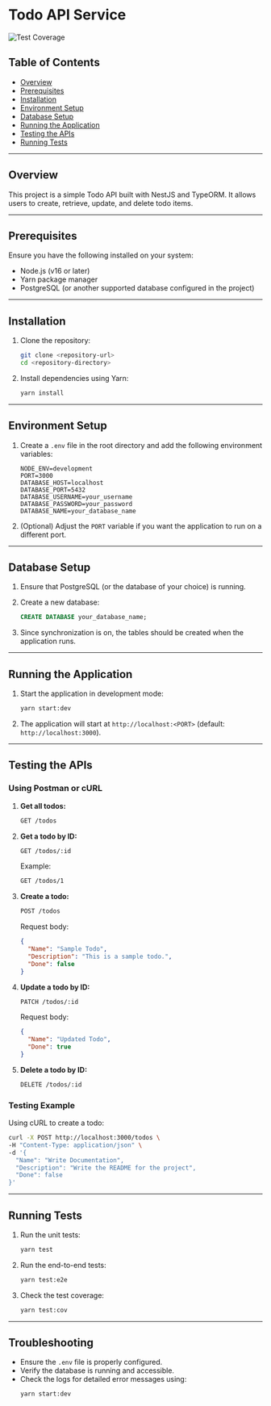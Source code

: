 # Todo API Service


![Test Coverage](https://img.shields.io/badge/coverage-90%25-brightgreen)


## Table of Contents
- [Overview](#overview)
- [Prerequisites](#prerequisites)
- [Installation](#installation)
- [Environment Setup](#environment-setup)
- [Database Setup](#database-setup)
- [Running the Application](#running-the-application)
- [Testing the APIs](#testing-the-apis)
- [Running Tests](#running-tests)

---

## Overview
This project is a simple Todo API built with NestJS and TypeORM. It allows users to create, retrieve, update, and delete todo items.

---

## Prerequisites
Ensure you have the following installed on your system:
- Node.js (v16 or later)
- Yarn package manager
- PostgreSQL (or another supported database configured in the project)

---

## Installation
1. Clone the repository:
   ```bash
   git clone <repository-url>
   cd <repository-directory>
   ```

2. Install dependencies using Yarn:
   ```bash
   yarn install
   ```

---

## Environment Setup
1. Create a `.env` file in the root directory and add the following environment variables:
   ```env
   NODE_ENV=development
   PORT=3000
   DATABASE_HOST=localhost
   DATABASE_PORT=5432
   DATABASE_USERNAME=your_username
   DATABASE_PASSWORD=your_password
   DATABASE_NAME=your_database_name
   ```

2. (Optional) Adjust the `PORT` variable if you want the application to run on a different port.

---

## Database Setup
1. Ensure that PostgreSQL (or the database of your choice) is running.

2. Create a new database:
   ```sql
   CREATE DATABASE your_database_name;
   ```

3. Since synchronization is on, the tables should be created when the application runs.

---

## Running the Application
1. Start the application in development mode:
   ```bash
   yarn start:dev
   ```

2. The application will start at `http://localhost:<PORT>` (default: `http://localhost:3000`).

---

## Testing the APIs
### Using Postman or cURL
1. **Get all todos:**
   ```bash
   GET /todos
   ```

2. **Get a todo by ID:**
   ```bash
   GET /todos/:id
   ```
   Example:
   ```bash
   GET /todos/1
   ```

3. **Create a todo:**
   ```bash
   POST /todos
   ```
   Request body:
   ```json
   {
     "Name": "Sample Todo",
     "Description": "This is a sample todo.",
     "Done": false
   }
   ```

4. **Update a todo by ID:**
   ```bash
   PATCH /todos/:id
   ```
   Request body:
   ```json
   {
     "Name": "Updated Todo",
     "Done": true
   }
   ```

5. **Delete a todo by ID:**
   ```bash
   DELETE /todos/:id
   ```

### Testing Example
Using cURL to create a todo:
```bash
curl -X POST http://localhost:3000/todos \
-H "Content-Type: application/json" \
-d '{
  "Name": "Write Documentation",
  "Description": "Write the README for the project",
  "Done": false
}'
```

---

## Running Tests
1. Run the unit tests:
   ```bash
   yarn test
   ```

2. Run the end-to-end tests:
   ```bash
   yarn test:e2e
   ```

3. Check the test coverage:
   ```bash
   yarn test:cov
   ```

---

## Troubleshooting
- Ensure the `.env` file is properly configured.
- Verify the database is running and accessible.
- Check the logs for detailed error messages using:
  ```bash
  yarn start:dev
  ```

